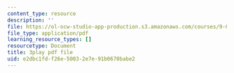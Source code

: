 ```yaml
---
content_type: resource
description: ''
file: https://ol-ocw-studio-app-production.s3.amazonaws.com/courses/9-00sc-introduction-to-psychology-fall-2011/e2dbc1fdf26e50032e7e91b0670babe2_gRe7dy2HSTg.pdf
file_type: application/pdf
learning_resource_types: []
resourcetype: Document
title: 3play pdf file
uid: e2dbc1fd-f26e-5003-2e7e-91b0670babe2
---
```

